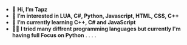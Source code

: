 - 👋 **Hi, I’m Tapz**
- 👀 **I’m interested in LUA, C#, Python, Javascript, HTML, CSS, C++**
- 🌱 **I’m currently learning C++, C# and JavaScript**
- 😶‍🌫️ **I tried many diffrent programming languages but currently I'm having full Focus on Python**
.
.
.
.
